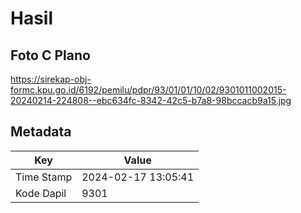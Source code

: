 # Hasil

## Foto C Plano

https://sirekap-obj-formc.kpu.go.id/6192/pemilu/pdpr/93/01/01/10/02/9301011002015-20240214-224808--ebc634fc-8342-42c5-b7a8-98bccacb9a15.jpg


## Metadata

| Key        | Value               |
| ---------- | ------------------- |
| Time Stamp | 2024-02-17 13:05:41 |
| Kode Dapil | 9301                |



